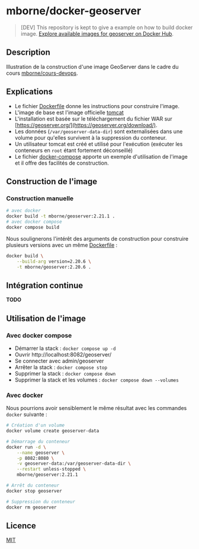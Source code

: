 
# mborne/docker-geoserver

> [DEV] This repository is kept to give a example on how to build docker image. [Explore available images for geoserver on Docker Hub](https://hub.docker.com/search?q=geoserver).

## Description

Illustration de la construction d'une image GeoServer dans le cadre du cours [mborne/cours-devops](https://github.com/mborne/cours-devops#readme).

## Explications

* Le fichier [Dockerfile](Dockerfile) donne les instructions pour construire l'image.
* L'image de base est l'image officielle [tomcat](https://hub.docker.com/_/tomcat)
* L'installation est basée sur le téléchargement du fichier WAR sur [https://geoserver.org/](https://geoserver.org/download/).
* Les données (`/var/geoserver-data-dir`) sont externalisées dans une volume pour qu'elles survivent à la suppression du conteneur.
* Un utilisateur tomcat est créé et utilisé pour l'exécution (exécuter les conteneurs en `root` étant fortement déconseillé)
* Le fichier [docker-compose](docker-compose.yml) apporte un exemple d'utilisation de l'image et il offre des facilités de construction.

## Construction de l'image

### Construction manuelle

```bash
# avec docker
docker build -t mborne/geoserver:2.21.1 .
# avec docker compose
docker compose build
```

Nous soulignerons l'intérêt des arguments de construction pour construire plusieurs versions avec un même [Dockerfile](Dockerfile) :

```bash
docker build \
    --build-arg version=2.20.6 \
    -t mborne/geoserver:2.20.6 .
```


## Intégration continue

**TODO**

## Utilisation de l'image

### Avec docker compose

* Démarrer la stack : `docker compose up -d`
* Ouvrir http://localhost:8082/geoserver/
* Se connecter avec admin/geoserver
* Arrêter la stack : `docker compose stop`
* Supprimer la stack : `docker compose down`
* Supprimer la stack et les volumes : `docker compose down --volumes`

### Avec docker

Nous pourrions avoir sensiblement le même résultat avec les commandes `docker` suivante :

```bash
# Création d'un volume
docker volume create geoserver-data

# Démarrage du conteneur
docker run -d \
    --name geoserver \
    -p 8082:8080 \
    -v geoserver-data:/var/geoserver-data-dir \
    --restart unless-stopped \
    mborne/geoserver:2.21.1

# Arrêt du conteneur
docker stop geoserver

# Suppression du conteneur
docker rm geoserver
```

## Licence

[MIT](LICENSE)
